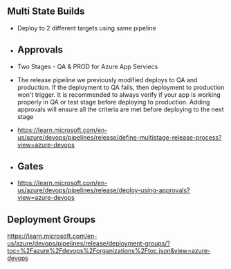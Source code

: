## Multi State Builds
- Deploy to 2 different targets using same pipeline

- ## Approvals
- Two Stages - QA & PROD for Azure App Serviecs 
- The release pipeline we previously modified deploys to QA and production. If the deployment to QA fails, then deployment to production won't trigger. It is recommended to always verify if your app is working properly in QA or test stage before deploying to production. Adding approvals will ensure all the criteria are met before deploying to the next stage
- https://learn.microsoft.com/en-us/azure/devops/pipelines/release/define-multistage-release-process?view=azure-devops

- ## Gates
- https://learn.microsoft.com/en-us/azure/devops/pipelines/release/deploy-using-approvals?view=azure-devops

## Deployment Groups
https://learn.microsoft.com/en-us/azure/devops/pipelines/release/deployment-groups/?toc=%2Fazure%2Fdevops%2Forganizations%2Ftoc.json&view=azure-devops
